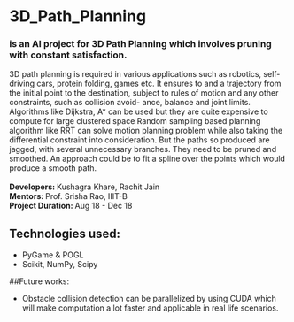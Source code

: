 # 3D_Path_Planning
### is an AI project for 3D Path Planning which involves pruning with constant satisfaction.
3D path planning is required in various applications such as robotics, self-driving cars,
protein folding, games etc. It ensures to and a trajectory from the initial point to the
destination, subject to rules of motion and any other constraints, such as collision avoid-
ance, balance and joint limits.<br>
Algorithms like Dijkstra, A* can be used but they are quite expensive to compute for
large clustered space Random sampling based planning algorithm like RRT can solve
motion planning problem while also taking the differential constraint into consideration.
But the paths so produced are jagged, with several unnecessary branches. They need
to be pruned and smoothed. An approach could be to fit a spline over the points which
would produce a smooth path.<br>
<br>
<b> Developers: </b> Kushagra Khare, Rachit Jain <br>
<b> Mentors: </b> Prof. Srisha Rao, IIIT-B <br>
<b> Project Duration: </b> Aug 18 - Dec 18 <br>

## Technologies used:
<ul>
<li>PyGame & POGL</li>
<li>Scikit, NumPy, Scipy</li>
</ul>

##Future works:
<ul>
<li>Obstacle collision detection can be parallelized by using CUDA which will make computation a lot faster and applicable in real life scenarios.
</ul> 